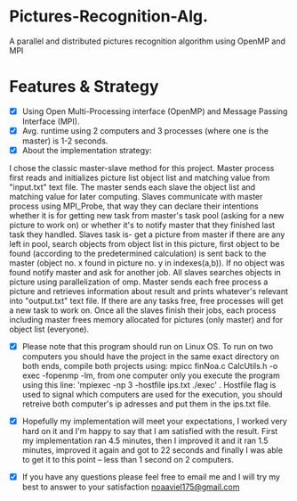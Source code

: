 # Pictures-Recognition-Alg.
A parallel and distributed pictures recognition algorithm using OpenMP and MPI

# Features & Strategy

 - [x]  Using Open Multi-Processing interface (OpenMP) and Message Passing Interface (MPI).
 - [x]  Avg. runtime using 2 computers and 3 processes (where one is the master) is 1-2 seconds.
 - [x]  About the implementation strategy:
 
 I chose the classic master-slave method for this project.
 Master process first reads and initializes picture list object list and matching value from "input.txt" text file.
 The master sends each slave the object list and matching value for later computing.
 Slaves communicate with master process using MPI_Probe, that way they can declare their intentions whether it is for getting
 new task from master's task pool (asking for a new picture to work on) or whether it's to notify master that they finished
 last task they handled.
 Slaves task is- get a picture from master if there are any left in pool, search objects from object list in this picture,
 first object to be found (according to the predetermined calculation) is sent back to the master (object no. x found in
 picture no. y in indexes(a,b)).
 If no object was found notify master and ask for another job.
 All slaves searches objects in picture using parallelization of omp.
 Master sends each free process a picture and retrieves information about result and prints whatever's relevant into
 "output.txt" text file. If there are any tasks free, free processes will get a new task to work on.
 Once all the slaves finish their jobs, each process including master frees memory allocated for pictures (only master) and for
 object list (everyone).
 
 - [x] Please note that this program should run on Linux OS. To run on two computers you should have the project in the same exact directory on both ends, compile both projects using: mpicc finNoa.c CalcUtils.h -o exec -fopenmp -lm, from one computer only you execute the program using this line: 'mpiexec -np 3 -hostfile ips.txt ./exec' . Hostfile flag is used to signal which computers are used for the execution, you should retreive both computer's ip adresses and put them in the ips.txt file.
 
- [x] Hopefully my implementation will meet your expectations, I worked very hard on it and I'm happy to say that I am satisfied
with the result. First my implementation ran 4.5 minutes, then I improved it and it ran 1.5 minutes, improved it again and got
to 22 seconds and finally I was able to get it to this point – less than 1 second on 2 computers.

- [x] If you have any questions please feel free to email me and I will try my best to answer to your satisfaction  noaaviel175@gmail.com 




